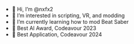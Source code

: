 - 👋 Hi, I’m @nxfx2
- 👀 I’m interested in scripting, VR, and modding
- 🌱 I’m currently learning how to mod Beat Saber
- 🥇 Best AI Award, Codeavour 2023
- 🥈 Best Application, Codeavour 2024 
<!---
nxfx21/nxfx21 is a ✨ special ✨ repository because its `README.md` (this file) appears on your GitHub profile.
You can click the Preview link to take a look at your changes.
--->
